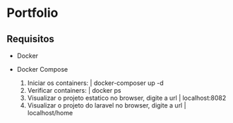 # Portfolio
## Requisitos
* Docker
* Docker Compose

    1. Iniciar os containers: | docker-composer up -d 
    2. Verificar containers: | docker ps
    3. Visualizar o projeto estatico no browser, digite a url | localhost:8082
    4. Visualizar o projeto do laravel no browser, digite a url | localhost/home
